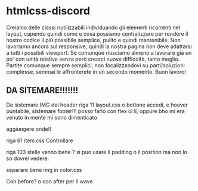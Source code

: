 # htmlcss-discord
Creiamo delle classi riutilizzabili individuando gli elementi ricorrenti nel layout, capendo quindi come e cosa possiamo centralizzare per rendere il nostro codice il più possibile semplice, pulito e quindi mantenibile.
Non lavoriamo ancora sul responsive, quindi la nostra pagina non deve adattarsi a tutti i possibili viewport. Se comunque riusciamo almeno a lavorare già un po' con unità relative senza però crearci nuove difficoltà, tanto meglio.
Partite comunque sempre semplici, non focalizzandovi su parti/soluzioni complesse, semmai le affronterete in un secondo momento.
Buon lavoro!




## DA SITEMARE!!!!!!!
Da sistemare IMG del header riga 11 layout.css e bottone accedi, e hoover puntabile, sistemare footer!!!
posso farlo con flex ul li, oppure bho mi era venuto in mente mi sono dimenticato

aggiungere onde!!

riga 61 item.css Controllare

riga 103 stelle vanno bene ? si puo usare il padding o il position ma non lo so dovrei vedere.

separare bene img in color.css

Con before?
o con after per il wave